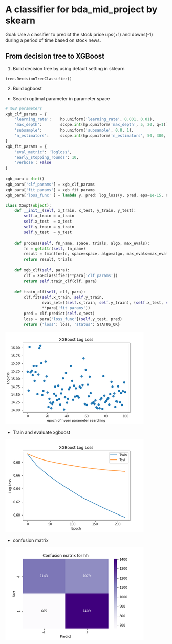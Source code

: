 # A classifier for bda_mid_project by skearn  
Goal: Use a classifier to predict the stock price ups(+1) and downs(-1) during a period of time based on stock news.  

## From decision tree to XGBoost
1. Build decision tree by using default setting in sklearn
```python
tree.DecisionTreeClassifier() 
```
2. Build xgboost
- Search optimal parameter in parameter space
```python
# XGB parameters
xgb_clf_params = {
    'learning_rate':    hp.uniform('learning_rate', 0.001, 0.01),
    'max_depth':        scope.int(hp.quniform('max_depth', 5, 20, q=1)),
    'subsample':        hp.uniform('subsample', 0.8, 1),
    'n_estimators':     scope.int(hp.quniform('n_estimators', 50, 300, q=1))
}
xgb_fit_params = {
    'eval_metric': 'logloss',
    'early_stopping_rounds': 10,
    'verbose': False
}

xgb_para = dict()
xgb_para['clf_params'] = xgb_clf_params
xgb_para['fit_params'] = xgb_fit_params
xgb_para['loss_func' ] = lambda y, pred: log_loss(y, pred, eps=1e-15, normalize=True)
```
```python
class XGopt(object):
    def __init__(self, x_train, x_test, y_train, y_test):
        self.x_train = x_train
        self.x_test  = x_test
        self.y_train = y_train
        self.y_test  = y_test

    def process(self, fn_name, space, trials, algo, max_evals):
        fn = getattr(self, fn_name)
        result = fmin(fn=fn, space=space, algo=algo, max_evals=max_evals, trials=trials)
        return result, trials

    def xgb_clf(self, para):
        clf = XGBClassifier(**para['clf_params'])
        return self.train_clf(clf, para)

    def train_clf(self, clf, para):
        clf.fit(self.x_train, self.y_train,
                eval_set=[(self.x_train, self.y_train), (self.x_test, self.y_test)],
                **para['fit_params'])
        pred = clf.predict(self.x_test)
        loss = para['loss_func'](self.y_test, pred)
        return {'loss': loss, 'status': STATUS_OK}
```
![Alt text](https://github.com/Sixy1204/stock_news_classification/blob/master/images/hh_search.png "hyperopt")  

- Train and evaluate xgboost  

![Alt text](https://github.com/Sixy1204/stock_news_classification/blob/master/images/hh_loss.png "logloss")  

- confusion matrix  

![Alt text](https://github.com/Sixy1204/stock_news_classification/blob/master/images/hh_con.png "confusion matrix")

